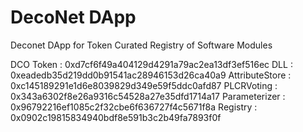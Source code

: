 # DecoNet DApp

Deconet DApp for Token Curated Registry of Software Modules

DCO Token         :               0xd7cf6f49a404129d4291a79ac2ea13df3ef516ec
DLL               :               0xeadedb35d219dd0b91541ac28946153d26ca40a9
AttributeStore    :               0xc145189291e1d6e8039829d349e59f5ddc0afd87
PLCRVoting        :               0x343a6302f8e26a9316c54528a27e35dfd1714a17
Parameterizer     :               0x96792216ef1085c2f32cbe6f636727f4c5671f8a
Registry          :               0x0902c19815834940bdf8e591b3c2b49fa7893f0f


